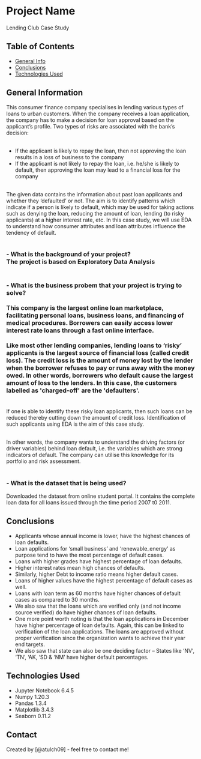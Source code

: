 # Project Name
Lending Club Case Study


## Table of Contents
* [General Info](#general-information)
* [Conclusions](#conclusions)
* [Technologies Used](#technologies-used)

<!-- You can include any other section that is pertinent to your problem -->

## General Information
This consumer finance company specialises in lending various types of loans to urban customers. When the company receives a loan application, the company has to make a decision for loan approval based on the applicant’s profile. Two types of risks are associated with the bank’s decision:<br><br>

- If the applicant is likely to repay the loan, then not approving the loan results in a loss of business to the company<br>
- If the applicant is not likely to repay the loan, i.e. he/she is likely to default, then approving the loan may lead to a financial loss for the company<br><br>
 
The given data contains the information about past loan applicants and whether they ‘defaulted’ or not. The aim is to identify patterns which indicate if a person is likely to default, which may be used for taking actions such as denying the loan, reducing the amount of loan, lending (to risky applicants) at a higher interest rate, etc.
In this case study, we will use EDA to understand how consumer attributes and loan attributes influence the tendency of default.<br><br>

### - What is the background of your project?<br>The project is based on Exploratory Data Analysis<br><br>

### - What is the business probem that your project is trying to solve?<br><br>This company is the largest online loan marketplace, facilitating personal loans, business loans, and financing of medical procedures. Borrowers can easily access lower interest rate loans through a fast online interface.<br><br>Like most other lending companies, lending loans to ‘risky’ applicants is the largest source of financial loss (called credit loss). The credit loss is the amount of money lost by the lender when the borrower refuses to pay or runs away with the money owed. In other words, borrowers who default cause the largest amount of loss to the lenders. In this case, the customers labelled as 'charged-off' are the 'defaulters'.<br><br>

If one is able to identify these risky loan applicants, then such loans can be reduced thereby cutting down the amount of credit loss. Identification of such applicants using EDA is the aim of this case study.<br><br>

In other words, the company wants to understand the driving factors (or driver variables) behind loan default, i.e. the variables which are strong indicators of default. The company can utilise this knowledge for its portfolio and risk assessment.<br><br>

### - What is the dataset that is being used?
Downloaded the dataset from online student portal. It contains the complete loan data for all loans issued through the time period 2007 t0 2011.

<!-- You don't have to answer all the questions - just the ones relevant to your project. -->

## Conclusions
- Applicants whose annual income is lower, have the highest chances of loan defaults.
- Loan applications for  ‘small business’ and ‘renewable_energy’ as purpose tend to have the most       percentage of default cases.
- Loans with higher grades have highest percentage of loan defaults.
- Higher interest rates mean high chances of defaults.
- Similarly, higher Debt to income ratio means higher default cases.
- Loans of higher values have the highest percentage of default cases as well.
- Loans with loan term as 60 months have higher chances of default cases as compared to 30 months.
- We also saw that the loans which are verified only (and not income source verified) do have higher chances of loan defaults.
- One more point worth noting is that the loan applications in December have higher percentage of loan defaults. Again, this can be linked to verification of the loan applications. The loans are approved without proper verification since the organization wants to achieve their year end targets.
- We also saw that state can also be one deciding factor – States like ‘NV’, ‘TN’, ‘AK, ‘SD & ‘NM’ have higher default percentages.


<!-- You don't have to answer all the questions - just the ones relevant to your project. -->


## Technologies Used
- Jupyter Notebook 6.4.5
- Numpy 1.20.3
- Pandas 1.3.4
- Matplotlib 3.4.3
- Seaborn 0.11.2

<!-- As the libraries versions keep on changing, it is recommended to mention the version of library used in this project -->

## Contact
Created by [@atulch09] - feel free to contact me!


<!-- Optional -->
<!-- ## License -->
<!-- This project is open source and available under the [... License](). -->

<!-- You don't have to include all sections - just the one's relevant to your project -->
